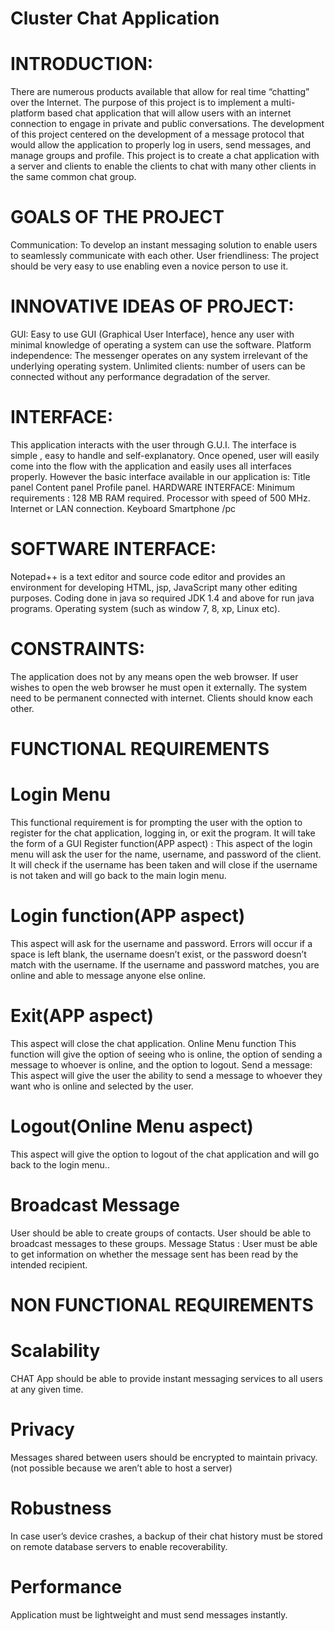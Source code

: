 # Cluster Chat Application
# INTRODUCTION:
There are numerous products available that allow for real time “chatting” over the Internet.
The purpose of this project is to implement a multi-platform based chat application that will allow users with an internet connection to engage in private and public conversations.
The development of this project centered on the development of a message protocol that would allow the application to properly log in users, send messages, and manage groups and profile.
This project is to create a chat application with a server and clients to enable the clients to chat with many other clients in the same common chat group.
# GOALS OF THE PROJECT
Communication: To develop an instant messaging solution to enable users to seamlessly communicate with each other.
User friendliness: The project should be very easy to use enabling even a novice person to use it.
# INNOVATIVE IDEAS OF PROJECT:
GUI: Easy to use GUI (Graphical User Interface), hence any user with minimal knowledge of operating a system can use the software.
Platform independence: The messenger operates on any system irrelevant of the underlying operating system.
Unlimited clients: number of users can be connected without any performance degradation of the server.
# INTERFACE:
This application interacts with the user through G.U.I. The interface is simple , easy to handle and self-explanatory.
Once opened, user will easily come into the flow with the application and easily uses all interfaces properly.
However the basic interface available in our application is:
Title panel
Content panel
Profile panel.
HARDWARE INTERFACE: 
Minimum requirements :
128 MB RAM required.
Processor with speed of 500 MHz.
Internet or LAN connection.
Keyboard
Smartphone /pc
# SOFTWARE INTERFACE:
Notepad++ is a text editor and source code editor and provides an environment for developing HTML, jsp, JavaScript many other editing purposes.
Coding done in java so required JDK 1.4 and above for run java programs.
Operating system (such as window 7, 8, xp, Linux etc).
# CONSTRAINTS:
The application does not by any means open the web browser. If user wishes to open the web browser he must open it externally.
The system need to be permanent connected with internet.
Clients should know each other.
# FUNCTIONAL REQUIREMENTS
# Login Menu 
This functional requirement is for prompting the user with the option to register for the chat application, logging in, or exit the program. It will take the form of a GUI Register function(APP aspect) : This aspect of the login menu will ask the user for the name, username, and password of the client. It will check if the username has been taken and will close if the username is not taken and will go back to the main login menu.
# Login function(APP aspect) 
This aspect will ask for the username and password. Errors will occur if a space is left blank, the username doesn’t exist, or the password doesn’t match with the username. If the username and password matches, you are online and able to message anyone else online.
# Exit(APP aspect)
This aspect will close the chat application. Online Menu function This function will give the option of seeing who is online, the option of sending a message to whoever is online, and the option to logout. Send a message: This aspect will give the user the ability to send a message to whoever they want who is online and selected by the user. 
# Logout(Online Menu aspect)
This aspect will give the option to logout of the chat application and will go back to the login menu..
# Broadcast Message
User should be able to create groups of contacts. User should be able to broadcast messages to these groups. Message Status : User must be able to get information on whether the message sent has been read by the intended recipient. 
# NON FUNCTIONAL  REQUIREMENTS
# Scalability 
CHAT App should be able to provide instant messaging services to all users at any given time.
# Privacy 
Messages shared between users should be encrypted to maintain privacy. (not possible because we aren’t able to host a server)
# Robustness 
In case user’s device crashes, a backup of their chat history must be stored on remote database servers to enable recoverability.
# Performance 
Application must be lightweight and must send messages instantly.
